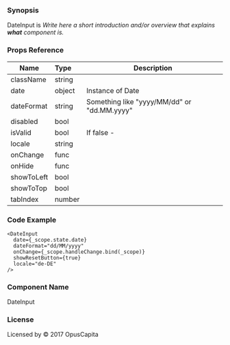 ### Synopsis

DateInput is 
*Write here a short introduction and/or overview that explains **what** component is.*

### Props Reference

| Name                           | Type                    | Description                                                 |
| ------------------------------ | :---------------------- | ----------------------------------------------------------- |
| className                      | string                  |                                                             |
| date                           | object                  | Instance of Date                                            |
| dateFormat                     | string                  | Something like "yyyy/MM/dd" or "dd.MM.yyyy"                 |
| disabled                       | bool                    |                                                             |
| isValid                        | bool                    | If false -                                |
| locale                         | string                  |                                                             |
| onChange                       | func                    |                                                             |
| onHide                         | func                    |                                                             |
| showToLeft                     | bool                    |                                                             |
| showToTop                      | bool                    |                                                             |
| tabIndex                       | number                  |                                                             |

### Code Example

```
<DateInput 
  date={_scope.state.date}
  dateFormat="dd/MM/yyyy"
  onChange={_scope.handleChange.bind(_scope)}
  showResetButton={true}
  locale="de-DE"
/>
```

### Component Name

DateInput

### License

Licensed by © 2017 OpusCapita

